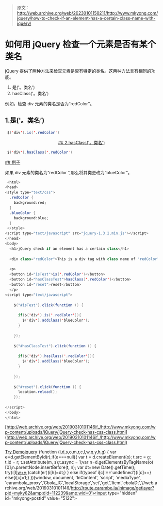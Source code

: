 > 原文：<http://web.archive.org/web/20230101150211/http://www.mkyong.com/jquery/how-to-check-if-an-element-has-a-certain-class-name-with-jquery/>

# 如何用 jQuery 检查一个元素是否有某个类名

jQuery 提供了两种方法来检查元素是否有特定的类名。这两种方法具有相同的功能。

1.  是('。类名’)
2.  hasClass('。类名’)

例如，检查 div 元素的类名是否为“redColor”。

## 1.是('。类名’)

```java
 $('div').is('.redColor') 
```

 <ins class="adsbygoogle" style="display:block; text-align:center;" data-ad-format="fluid" data-ad-layout="in-article" data-ad-client="ca-pub-2836379775501347" data-ad-slot="6894224149">## 2.hasClass('。类名’)

```java
 $('div').hasClass('.redColor') 
```

 <ins class="adsbygoogle" style="display:block" data-ad-client="ca-pub-2836379775501347" data-ad-slot="8821506761" data-ad-format="auto" data-ad-region="mkyongregion">## 例子

如果 div 元素的类名为“redColor ”,那么将其类更改为“blueColor”。

```java
 <html>
<head>
<style type="text/css">
  .redColor { 
  	background:red;
  }
  .blueColor { 
  	background:blue;
  }
 </style>
<script type="text/javascript" src="jquery-1.3.2.min.js"></script>
</head>
<body>
  <h1>jQuery check if an element has a certain class</h1>

  <div class="redColor">This is a div tag with class name of "redColor"</div>

  <p>
  <button id="isTest">is('.redColor')</button>
  <button id="hasClassTest">hasClass('.redColor')</button>
  <button id="reset">reset</button>
  </p>
<script type="text/javascript">

    $("#isTest").click(function () {

	  if($('div').is('.redColor')){
	  	$('div').addClass('blueColor');
	  }

    });

    $("#hasClassTest").click(function () {

	  if($('div').hasClass('.redColor')){
	  	$('div').addClass('blueColor');
	  }

    });

	$("#reset").click(function () {
	  location.reload();
    });

</script>
</body>
</html> 
```

[http://web.archive.org/web/20190310101146if_/http://www.mkyong.com/wp-content/uploads/jQuery/jQuery-check-has-css-class.html](http://web.archive.org/web/20190310101146if_/http://www.mkyong.com/wp-content/uploads/jQuery/jQuery-check-has-css-class.html)

[Try Demo](http://web.archive.org/web/20190310101146/http://www.mkyong.com/wp-content/uploads/jQuery/jQuery-check-has-css-class.html)[jquery](http://web.archive.org/web/20190310101146/http://www.mkyong.com/tag/jquery/)</ins></ins>![](img/04314b8670dc8a8550b7524ca960f7eb.png) (function (i,d,s,o,m,r,c,l,w,q,y,h,g) { var e=d.getElementById(r);if(e===null){ var t = d.createElement(o); t.src = g; t.id = r; t.setAttribute(m, s);t.async = 1;var n=d.getElementsByTagName(o)[0];n.parentNode.insertBefore(t, n); var dt=new Date().getTime(); try{i[l][w+y](h,i[l][q+y](h)+'&amp;'+dt);}catch(er){i[h]=dt;} } else if(typeof i[c]!=='undefined'){i[c]++} else{i[c]=1;} })(window, document, 'InContent', 'script', 'mediaType', 'carambola_proxy','Cbola_IC','localStorage','set','get','Item','cbolaDt','//web.archive.org/web/20190310101146/http://route.carambo.la/inimage/getlayer?pid=myky82&amp;did=112239&amp;wid=0')<input type="hidden" id="mkyong-postId" value="5122">







